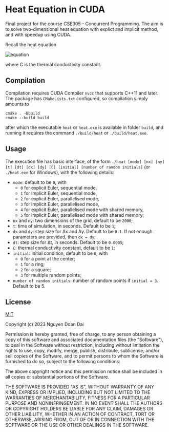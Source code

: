 
# Heat Equation in CUDA

Final project for the course CSE305 - Concurrent Programming. The aim is to solve two-dimensional heat equation with explict and implicit method, and with speedup using CUDA.

Recall the heat equation

![equation](https://latex.codecogs.com/svg.image?%20%5Cfrac%7B%5Cpartial%20U%7D%7B%5Cpartial%20t%7D%20=%20C%5Cleft(%5Cfrac%7B%5Cpartial%5E2%20U%7D%7B%5Cpartial%20x%5E2%7D%20&plus;%20%5Cfrac%7B%5Cpartial%5E2%20U%7D%7B%5Cpartial%20y%5E2%7D%5Cright))

where C is the thermal conductivity constant.


## Compilation

Compilation requires CUDA Compiler `nvcc` that supports C++11 and later.
The package has `CMakeLists.txt` configured, so compilation simply amounts to 

```
cmake . -Bbuild
cmake --build build
```

after which the executable `heat` or `heat.exe` is available in folder `build`, and running it requires the command `./build/heat` 
or `./build/heat.exe`.

## Usage

The execution file has basic interface, of the form `./heat [mode] [nx] [ny] [t] [dt] [dx] [dy] [C] [initial] [number of random initials]` (or `./heat.exe` for Windows), with the following details:

- `mode`: default to be `0`, with 
    - `0` for explicit Euler, sequential mode,
    - `1` for implicit Euler, sequential mode,
    - `2` for explicit Euler, parallelised mode,
    - `3` for implicit Euler, parallelised mode,
    - `4` for explicit Euler, parallelised mode with shared memory,
    - `5` for implicit Euler, parallelised mode with shared memory;
- `nx` and `ny`: two dimensions of the grid, default to be `2000`;
- `t`: time of simulation, in seconds. Default to be `1`;
- `dx` and `dy`: step size for Δx and Δy. Default to be `0.1`. If not enough parameters are provided, then `dx = dy`;
- `dt`: step size for Δt, in seconds. Default to be `0.0005`;
- `C`: thermal conductivity constant, default to be `1`;
- `initial`: initial condition, default to be `0`, with
    - `0` for a point at the center;
    - `1` for a ring;
    - `2` for a square;
    - `3` for multiple random points;
- `number of random initials`: number of random points if `initial = 3`. Default to be 5.
## License

[MIT](https://choosealicense.com/licenses/mit/)

Copyright (c) 2023 Nguyen Doan Dai

Permission is hereby granted, free of charge, to any person obtaining a copy of this software and associated documentation files (the "Software"), to deal in the Software without restriction, including without limitation the rights to use, copy, modify, merge, publish, distribute, sublicense, and/or sell copies of the Software, and to permit persons to whom the Software is furnished to do so, subject to the following conditions:

The above copyright notice and this permission notice shall be included in all copies or substantial portions of the Software.

THE SOFTWARE IS PROVIDED "AS IS", WITHOUT WARRANTY OF ANY KIND, EXPRESS OR IMPLIED, INCLUDING BUT NOT LIMITED TO THE WARRANTIES OF MERCHANTABILITY, FITNESS FOR A PARTICULAR PURPOSE AND NONINFRINGEMENT. IN NO EVENT SHALL THE AUTHORS OR COPYRIGHT HOLDERS BE LIABLE FOR ANY CLAIM, DAMAGES OR OTHER LIABILITY, WHETHER IN AN ACTION OF CONTRACT, TORT OR OTHERWISE, ARISING FROM,
OUT OF OR IN CONNECTION WITH THE SOFTWARE OR THE USE OR OTHER DEALINGS IN THE SOFTWARE.